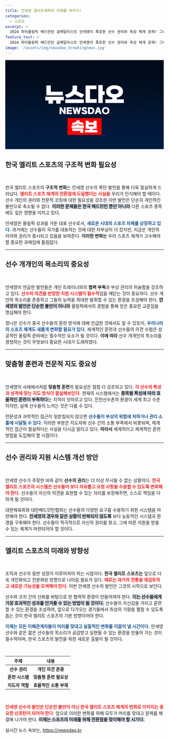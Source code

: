 ```yaml
---
title: 안세영 엘리트체육의 미래를 바꾸다!
categories:
  - 스포츠
excerpt: >
  2024 파리올림픽 배드민턴 금메달리스트 안세영이 폭로한 선수 권리와 육성 체계 문제! 그녀의 발언은 한국 엘리트 스포츠의 혁신을 촉구하며, 더 나은 환경 조성을 위한 변화의 필요성을 일깨웁니다.
feature_text: >
  2024 파리올림픽 배드민턴 금메달리스트 안세영이 폭로한 선수 권리와 육성 체계 문제! 그녀의 발언은 한국 엘리트 스포츠의 혁신을 촉구하며, 더 나은 환경 조성을 위한 변화의 필요성을 일깨웁니다.
image: '/assets/img/newsdao_breakingnews.jpg'
---
```


<p><img src="/assets/img/newsdao_breakingnews.jpg" alt="koreaapp 속보" /></p>

<h2 data-ke-size="size26">한국 엘리트 스포츠의 구조적 변화 필요성</h2>

<p data-ke-size="size16">&nbsp;</p> 

<p>한국 엘리트 스포츠의 <b>구조적 변화</b>는 안세영 선수의 폭탄 발언을 통해 더욱 절실하게 드러났다. <b><span style="color: #ee2323;">엘리트 스포츠 체계의 전환점에 도달했다는 사실을</span></b> 우리가 인식해야 할 때이다. 선수 개인의 권리와 전문적 코칭에 대한 필요성을 강조한 이번 발언은 단순히 개인적인 불만으로 축소될 수 없다. <b><span style="background-color: #21538527;">이러한 문제들은 한국 배드민턴 뿐만 아니라</span></b> 다른 스포츠 종목에도 깊은 영향을 미치고 있다. </p>

<p>안세영은 올림픽 성과를 거둔 대표 선수로서, <b><span style="color: #1a5490;"> 새로운 시대의 스포츠 자체를 상징하고 있다.</span></b> 과거에는 선수들이 국가를 대표하는 것에 대한 자부심이 더 컸지만, 지금은 개인의 자아와 권리가 중시되고 있음을 보여준다. <b>이러한 변화는</b> 우리 스포츠 체계가 고수해야 할 중요한 과제임에 틀림없다.</p>

<hr>

<h2 data-ke-size="size26">선수 개개인의 목소리의 중요성</h2>

<p data-ke-size="size16">&nbsp;</p>

<p>안세영이 언급한 발언들은 개인 트레이너와의 <b>협력 부족</b>과 부상 관리의 허술함을 강조하고 있다. <b><span style="color: #ee2323;">선수의 의견을 반영한 지원 시스템이 필수적</span></b>임을 깨닫는 것이 중요하다. 선수 개인의 목소리를 존중하고 그들의 능력을 최대한 발휘할 수 있는 환경을 조성해야 한다. <b><span style="background-color: #21538527;">안세영의 발언은 단순한 불만이 아니라</span></b> 올림픽에서의 경험을 통해 얻은 중요한 교훈임을 명심해야 한다.</p>

<p>정나은 선수가 중국 선수들의 훈련 방식에 대해 언급한 것에서도 알 수 있듯이, <b><span style="color: #1a5490;">우리나라의 스포츠 체계도 새롭게 변화할 필요가 있다.</span></b> 체계적인 훈련과 선수들의 의견 수렴은 성공적인 올림픽 준비에는 필수적인 요소가 될 것이다. <b>이에 따라</b> 선수 개개인의 목소리를 경청하는 것이 무엇보다 중요한 시대가 도래하였다.</p>

<hr>

<h2 data-ke-size="size26">맞춤형 훈련과 전문적 지도 중요성</h2>

<p data-ke-size="size16">&nbsp;</p>

<p>안세영의 사례에서처럼 <b>맞춤형 훈련</b>의 필요성은 점점 더 강조되고 있다. <b><span style="color: #ee2323;">각 선수의 특성과 성격에 맞는 지도 방식이 절실해보인다.</span></b> 현재의 시스템에서는 <b><span style="background-color: #21538527;">종목별 특성에 따라 효율적인 훈련이 부족하다</span></b>는 지적이 잇따르고 있다. 진천선수촌의 환경이 세계 최고 수준이지만, 실제 선수들이 느끼는 것은 다를 수 있다.</p>

<p>전문성과 과학적인 접근이 뒷받침되지 않으면 <b><span style="color: #1a5490;">선수들이 부상의 위험에 처하거나 관리 소홀에 시달릴 수 있다.</span></b> 이러한 부분은 지도자와 선수 간의 소통 부족에서 비롯되며, 체계적인 접근이 절실하다는 사실을 다시금 알리고 있다. <b>따라서</b> 체계적이고 체계적인 훈련 방법을 도입해야 할 시점이다.</p>

<hr>

<h2 data-ke-size="size26">선수 권리와 지원 시스템 개선 방안</h2>

<p data-ke-size="size16">&nbsp;</p>

<p>안세영 선수가 주장한 바와 같이 <b>선수의 권리</b>는 더 이상 무시될 수 없는 상황이다. <b><span style="color: #ee2323;">한국 엘리트 스포츠의 시스템은 선수들이 보다 자유롭고 요청 사항을 수용할 수 있도록 변화해야 한다.</span></b> 선수들이 자신의 의견을 표현할 수 있는 자리를 보장해주면, 스스로 책임을 다하게 될 것이다.</p>

<p>대한체육회와 대한배드민턴협회는 선수들의 다양한 요구를 수용하기 위한 시스템을 마련해야 한다. <b><span style="background-color: #21538527;">안세영의 경우와 같은 상황이 반복되지 않도록</span></b> 보다 능동적인 시스템과 환경을 구축해야 한다. 선수들이 적극적으로 자신의 권리를 찾고, 그에 따른 지원을 받을 수 있는 체계가 마련되어야 할 것이다.</p>

<hr>

<h2 data-ke-size="size26">엘리트 스포츠의 미래와 방향성</h2>

<p data-ke-size="size16">&nbsp;</p>

<p>조직과 선수의 동반 성장이 이루어져야 하는 시점이다. <b>한국 엘리트 스포츠는</b> 앞으로 더욱 개인화되고 전문화된 방향으로 나아갈 필요가 있다. <b><span style="color: #ee2323;">때로는 과거의 전통을 재검토하고 새로운 가능성을 모색해야 한다.</span></b> 이번 안세영 선수의 발언은 그것의 시작으로 보인다.</p>

<p>선수와 코치 간의 신뢰를 바탕으로 한 협력적 환경이 만들어져야 한다. <b><span style="background-color: #21538527;">이는 선수들에게 가장 효과적인 성과를 안겨줄 수 있는 방법이 될 것이다.</span></b> 선수들이 자신감을 가지고 훈련할 수 있는 환경을 조성하여, 앞으로 다가오는 경기들에서 최상의 기량을 펼칠 수 있도록 돕는 것이 한국 엘리트 스포츠의 기본 방향이어야 한다.</p>

<p><b><span style="color: #1a5490;">이제는 모든 이해관계자들이 머리를 맞대고 실질적인 변화를 이끌어 낼 시간이다.</span></b> 안세영 선수와 같은 젊은 선수들의 목소리가 공감받고 실현될 수 있는 환경을 만들어 가는 것이 필수적이며, 한국 스포츠의 발전을 위한 새로운 출발이 될 것이다.</p>

<p data-ke-size="size16">&nbsp;</p>

<table style="width: 100%; text-align: left;">
  <thead>
    <tr>
      <th style="text-align: center;">주제</th>
      <th style="text-align: center;">내용</th>
    </tr>
  </thead>
  <tbody>
    <tr>
      <td style="text-align: center; height: 17px;"><b>선수 권리</b></td>
      <td style="text-align: center; height: 17px;"><b>개인 의견 존중</b></td>
    </tr>
    <tr>
      <td style="text-align: center; height: 17px;"><b>훈련 시스템</b></td>
      <td style="text-align: center; height: 17px;"><b>맞춤형 훈련 필요성</b></td>
    </tr>
    <tr>
      <td style="text-align: center; height: 17px;"><b>지도자 역할</b></td>
      <td style="text-align: center; height: 17px;"><b>효율적인 소통 부재</b></td>
    </tr>
  </tbody>
</table> 

<p data-ke-size="size16">&nbsp;</p> 

<p><b><span style="color: #ee2323;">안세영 선수의 발언은 단순한 불만이 아닌 한국 엘리트 스포츠 체계의 변화로 이어지는 중요한 신호탄이 되어야 한다.</span></b> 앞으로 이러한 변화를 위해 모두가 머리를 맞대고 문제를 해결해 나가야 한다. <b><span style="background-color: #21538527;">이제는 스포츠의 미래를 위해 전환점을 맞이해야 할 시기다.</span></b> </p>
실시간 뉴스 속보는, <a href="https://newsdao.kr" rel="dofollow">https://newsdao.kr</a>


